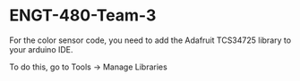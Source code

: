 # ENGT-480-Team-3

For the color sensor code, you need to add the Adafruit TCS34725 library to your arduino IDE.

To do this, go to Tools -> Manage Libraries
